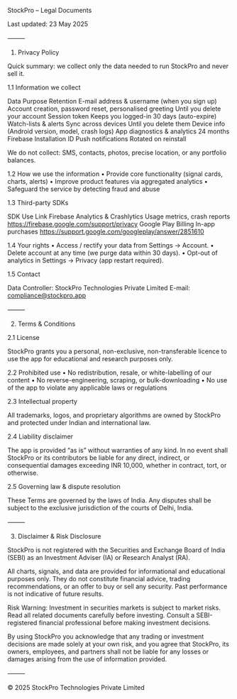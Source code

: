 StockPro – Legal Documents

Last updated: 23 May 2025

⸻

1. Privacy Policy

Quick summary: we collect only the data needed to run StockPro and never sell it.

1.1 Information we collect

Data	Purpose	Retention
E-mail address & username (when you sign up)	Account creation, password reset, personalised greeting	Until you delete your account
Session token	Keeps you logged-in	30 days (auto-expire)
Watch-lists & alerts	Sync across devices	Until you delete them
Device info (Android version, model, crash logs)	App diagnostics & analytics	24 months
Firebase Installation ID	Push notifications	Rotated on reinstall

We do not collect: SMS, contacts, photos, precise location, or any portfolio balances.

1.2 How we use the information
	•	Provide core functionality (signal cards, charts, alerts)
	•	Improve product features via aggregated analytics
	•	Safeguard the service by detecting fraud and abuse

1.3 Third-party SDKs

SDK	Use	Link
Firebase Analytics & Crashlytics	Usage metrics, crash reports	https://firebase.google.com/support/privacy
Google Play Billing	In-app purchases	https://support.google.com/googleplay/answer/2851610

1.4 Your rights
	•	Access / rectify your data from Settings → Account.
	•	Delete account at any time (we purge data within 30 days).
	•	Opt-out of analytics in Settings → Privacy (app restart required).

1.5 Contact

Data Controller: StockPro Technologies Private Limited
E-mail: compliance@stockpro.app

⸻

2. Terms & Conditions

2.1 License

StockPro grants you a personal, non-exclusive, non-transferable licence to use the app for educational and research purposes only.

2.2 Prohibited use
	•	No redistribution, resale, or white-labelling of our content
	•	No reverse-engineering, scraping, or bulk-downloading
	•	No use of the app to violate any applicable laws or regulations

2.3 Intellectual property

All trademarks, logos, and proprietary algorithms are owned by StockPro and protected under Indian and international law.

2.4 Liability disclaimer

The app is provided “as is” without warranties of any kind. In no event shall StockPro or its contributors be liable for any direct, indirect, or consequential damages exceeding INR 10,000, whether in contract, tort, or otherwise.

2.5 Governing law & dispute resolution

These Terms are governed by the laws of India. Any disputes shall be subject to the exclusive jurisdiction of the courts of Delhi, India.

⸻

3. Disclaimer & Risk Disclosure

StockPro is not registered with the Securities and Exchange Board of India (SEBI) as an Investment Adviser (IA) or Research Analyst (RA).

All charts, signals, and data are provided for informational and educational purposes only. They do not constitute financial advice, trading recommendations, or an offer to buy or sell any security. Past performance is not indicative of future results.

Risk Warning: Investment in securities markets is subject to market risks. Read all related documents carefully before investing. Consult a SEBI-registered financial professional before making investment decisions.

By using StockPro you acknowledge that any trading or investment decisions are made solely at your own risk, and you agree that StockPro, its owners, employees, and partners shall not be liable for any losses or damages arising from the use of information provided.

⸻

© 2025 StockPro Technologies Private Limited
